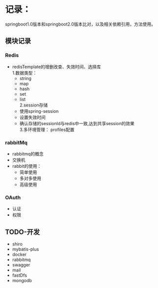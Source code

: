 # 记录：

springboot1.0版本和springboot2.0版本比对，以及相关依赖引用，方法使用。

## 模块记录	
### Redis
   - redisTemplate的增删改查、失效时间、选择库    
    1.数据类型：
        - string
        - map
        - hash
        - set
        - list  
    2.session存储 
        - 使用spring-session
        - 设置失效时间    
        - 确认存储的sessionId与redis中一致,达到共享session的效果    
    3.多环境管理：
        profiles配置
        
### rabbitMq
- rabbitmq的概念
- 交换机
- rabbit的使用：
	-  简单使用
	-  多对多使用
	-  高级使用

### OAuth
   - 认证
   - 权限
   
## TODO-开发
   - shiro
   - mybatis-plus
   - docker
   - rabbitmq
   - swagger
   - mail
   - fastDfs
   - mongodb
